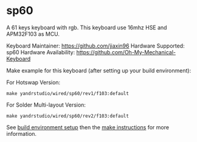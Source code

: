 sp60
===

A 61 keys keyboard with rgb.
This keyboard use 16mhz HSE and APM32F103 as MCU.

Keyboard Maintainer: https://github.com/jiaxin96
Hardware Supported: sp60
Hardware Availability: https://github.com/Oh-My-Mechanical-Keyboard 

Make example for this keyboard (after setting up your build environment):

For Hotswap Version:

    make yandrstudio/wired/sp60/rev1/f103:default

For Solder Multi-layout Version:

    make yandrstudio/wired/sp60/rev2/f103:default

See [build environment setup](https://docs.qmk.fm/#/getting_started_build_tools) then the [make instructions](https://docs.qmk.fm/#/getting_started_make_guide) for more information.
